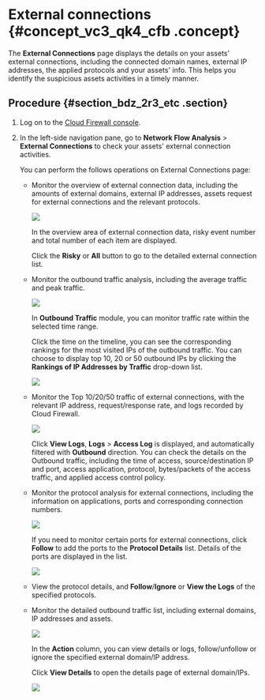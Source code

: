 # External connections {#concept_vc3_qk4_cfb .concept}

The **External Connections** page displays the details on your assets' external connections, including the connected domain names, external IP addresses, the applied protocols and your assets' info. This helps you identify the suspicious assets activities in a timely manner.

## Procedure {#section_bdz_2r3_etc .section}

1.  Log on to the [Cloud Firewall console](https://yundun.console.aliyun.com/?p=cfwnext#/overview).
2.  In the left-side navigation pane, go to **Network Flow Analysis** \> **External Connections** to check your assets' external connection activities.

    You can perform the follows operations on External Connections page:

    -   Monitor the overview of external connection data, including the amounts of external domains, external IP addresses, assets request for external connections and the relevant protocols.

        ![](http://static-aliyun-doc.oss-cn-hangzhou.aliyuncs.com/assets/img/21268/155645338545821_en-US.png)

        In the overview area of external connection data, risky event number and total number of each item are displayed.

        Click the **Risky** or **All** button to go to the detailed external connection list.

    -   Monitor the outbound traffic analysis, including the average traffic and peak traffic.

        ![](http://static-aliyun-doc.oss-cn-hangzhou.aliyuncs.com/assets/img/21268/155645338745822_en-US.png)

        In **Outbound Traffic** module, you can monitor traffic rate within the selected time range.

        Click the time on the timeline, you can see the corresponding rankings for the most visited IPs of the outbound traffic. You can choose to display top 10, 20 or 50 outbound IPs by clicking the **Rankings of IP Addresses by Traffic** drop-down list.

        ![](http://static-aliyun-doc.oss-cn-hangzhou.aliyuncs.com/assets/img/21268/155645338745823_en-US.png)

    -   Monitor the Top 10/20/50 traffic of external connections, with the relevant IP address, request/response rate, and logs recorded by Cloud Firewall.

        ![](http://static-aliyun-doc.oss-cn-hangzhou.aliyuncs.com/assets/img/21268/155645338945824_en-US.png)

        Click **View Logs**, **Logs** \> **Access Log** is displayed, and automatically filtered with **Outbound** direction. You can check the details on the Outbound traffic, including the time of access, source/destination IP and port, access application, protocol, bytes/packets of the access traffic, and applied access control policy.

    -   Monitor the protocol analysis for external connections, including the information on applications, ports and corresponding connection numbers.

        ![](http://static-aliyun-doc.oss-cn-hangzhou.aliyuncs.com/assets/img/64123/155645338945705_en-US.png)

        If you need to monitor certain ports for external connections, click **Follow** to add the ports to the **Protocol Details** list. Details of the ports are displayed in the list.

        ![](http://static-aliyun-doc.oss-cn-hangzhou.aliyuncs.com/assets/img/64123/155645338945692_en-US.png)

    -   View the protocol details, and **Follow**/**Ignore** or **View the Logs** of the specified protocols.
    -   Monitor the detailed outbound traffic list, including external domains, IP addresses and assets.

        ![](http://static-aliyun-doc.oss-cn-hangzhou.aliyuncs.com/assets/img/64123/155645338945699_en-US.png)

        In the **Action** column, you can view details or logs, follow/unfollow or ignore the specified external domain/IP address.

        Click **View Details** to open the details page of external domain/IPs.

        ![](http://static-aliyun-doc.oss-cn-hangzhou.aliyuncs.com/assets/img/64123/155645338945701_en-US.png)


